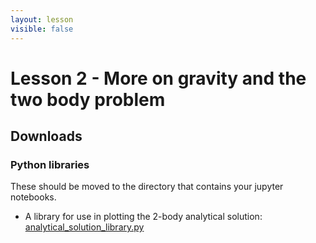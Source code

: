 ```yaml
---
layout: lesson
visible: false
---
```


# Lesson 2 - More on gravity and the two body problem

## Downloads


### Python libraries

These should be moved to the directory that contains your jupyter notebooks.

* A library for use in plotting the 2-body analytical solution: [analytical_solution_library.py](analytical_solution_library.py)
